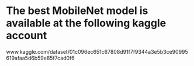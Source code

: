 <h1>The best MobileNet model is available at the following kaggle account</h1>
www.kaggle.com/dataset/01c096ec651c67808d91f7f9344a3e5b3ce90995619afaa5d6b59e85f7cad0f6
